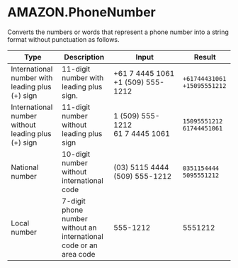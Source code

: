 # AMAZON\.PhoneNumber<a name="built-in-slot-phone"></a>

Converts the numbers or words that represent a phone number into a string format without punctuation as follows\.


| Type | Description | Input | Result | 
| --- | --- | --- | --- | 
| International number with leading plus \(\+\) sign | 11\-digit number with leading plus sign\. | \+61 7 4445 1061 \+1 \(509\) 555\-1212 | `+61744431061` `+15095551212` | 
| International number without leading plus \(\+\) sign | 11\-digit number without leading plus sign | 1 \(509\) 555\-1212 61 7 4445 1061 | `15095551212` `61744451061` | 
| National number | 10\-digit number without international code | \(03\) 5115 4444 \(509\) 555\-1212 | `0351154444` `5095551212` | 
| Local number | 7\-digit phone number without an international code or an area code | 555\-1212 | 5551212 | 